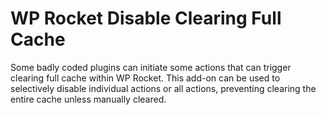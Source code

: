 # WP Rocket Disable Clearing Full Cache

Some badly coded plugins can initiate some actions that can trigger clearing full cache within WP Rocket. This add-on can be used to selectively disable individual actions or all actions, preventing clearing the entire cache unless manually cleared.
